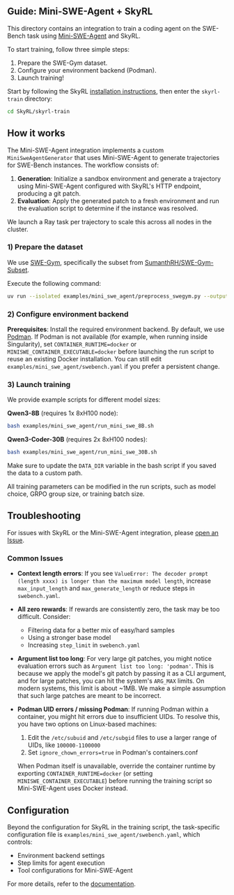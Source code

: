 ## Guide: Mini-SWE-Agent + SkyRL

This directory contains an integration to train a coding agent on the SWE-Bench task using [Mini-SWE-Agent](https://github.com/SWE-agent/mini-swe-agent) and SkyRL.

To start training, follow three simple steps:
1) Prepare the SWE-Gym dataset.
2) Configure your environment backend (Podman).
3) Launch training!

Start by following the SkyRL [installation instructions](https://skyrl.readthedocs.io/en/latest/getting-started/installation.html), then enter the `skyrl-train` directory:
```bash
cd SkyRL/skyrl-train
```

## How it works

The Mini-SWE-Agent integration implements a custom `MiniSweAgentGenerator` that uses Mini-SWE-Agent to generate trajectories for SWE-Bench instances. The workflow consists of:

1. **Generation**: Initialize a sandbox environment and generate a trajectory using Mini-SWE-Agent configured with SkyRL's HTTP endpoint, producing a git patch.
2. **Evaluation**: Apply the generated patch to a fresh environment and run the evaluation script to determine if the instance was resolved.

We launch a Ray task per trajectory to scale this across all nodes in the cluster.

### 1) Prepare the dataset

We use [SWE-Gym](https://huggingface.co/SWE-Gym), specifically the subset from [SumanthRH/SWE-Gym-Subset](https://huggingface.co/datasets/SumanthRH/SWE-Gym-Subset).

Execute the following command:
```bash
uv run --isolated examples/mini_swe_agent/preprocess_swegym.py --output_dir ~/data/swe_gym_subset # or modify to our desired path
```

### 2) Configure environment backend

**Prerequisites**: Install the required environment backend. By default, we use [Podman](https://podman.io/docs). If Podman is not available (for example, when running inside Singularity), set `CONTAINER_RUNTIME=docker` or `MINISWE_CONTAINER_EXECUTABLE=docker` before launching the run script to reuse an existing Docker installation. You can still edit `examples/mini_swe_agent/swebench.yaml` if you prefer a persistent change.

### 3) Launch training

We provide example scripts for different model sizes:

**Qwen3-8B** (requires 1x 8xH100 node):
```bash
bash examples/mini_swe_agent/run_mini_swe_8B.sh
```

**Qwen3-Coder-30B** (requires 2x 8xH100 nodes):
```bash
bash examples/mini_swe_agent/run_mini_swe_30B.sh
```

Make sure to update the `DATA_DIR` variable in the bash script if you saved the data to a custom path.

All training parameters can be modified in the run scripts, such as model choice, GRPO group size, or training batch size.

## Troubleshooting

For issues with SkyRL or the Mini-SWE-Agent integration, please [open an Issue](https://github.com/NovaSky-AI/SkyRL/issues/new).

### Common Issues

- **Context length errors**: If you see `ValueError: The decoder prompt (length xxxx) is longer than the maximum model length`, increase `max_input_length` and `max_generate_length` or reduce steps in `swebench.yaml`.

- **All zero rewards**: If rewards are consistently zero, the task may be too difficult. Consider:
  - Filtering data for a better mix of easy/hard samples
  - Using a stronger base model
  - Increasing `step_limit` in `swebench.yaml`

- **Argument list too long**: For very large git patches, you might notice evaluation errors such as `Argument list too long: 'podman'`. This is because we apply the model's git patch by passing it as a CLI argument, and for large patches, you can hit the system's `ARG_MAX` limits. On modern systems, this limit is about ~1MB. We make a simple assumption that such large patches are meant to be incorrect.

- **Podman UID errors / missing Podman**: If running Podman within a container, you might hit errors due to insufficient UIDs. To resolve this, you have two options on Linux-based machines:
  1. Edit the `/etc/subuid` and `/etc/subgid` files to use a larger range of UIDs, like `100000-1100000`
  2. Set `ignore_chown_errors=true` in Podman's containers.conf

  When Podman itself is unavailable, override the container runtime by exporting `CONTAINER_RUNTIME=docker` (or setting `MINISWE_CONTAINER_EXECUTABLE`) before running the training script so Mini-SWE-Agent uses Docker instead.

## Configuration

Beyond the configuration for SkyRL in the training script, the task-specific configuration file is `examples/mini_swe_agent/swebench.yaml`, which controls:
- Environment backend settings
- Step limits for agent execution
- Tool configurations for Mini-SWE-Agent

For more details, refer to the [documentation](https://skyrl.readthedocs.io/en/latest/examples/mini_swe_agent.html).
